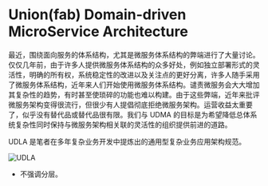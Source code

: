 # Union(fab) Domain-driven MicroService Architecture

最近，围绕面向服务的体系结构，尤其是微服务体系结构的弊端进行了大量讨论。仅仅几年前，由于许多人提供微服务体系结构的众多好处，例如独立部署形式的灵活性，明确的所有权，系统稳定性的改进以及关注点的更好分离，许多人随手采用了微服务体系结构，近年来人们开始使用微服务体系结构。谴责微服务会大大增加其复杂性的趋势，有时甚至使琐碎的功能也难以构建。由于这些弊端，近年来批评微服务架构变得很流行，但很少有人提倡彻底拒绝微服务架构。运营收益太重要了，似乎没有替代品或替代品很有限。我们与 UDMA 的目标是为希望降低总体系统复杂性同时保持与微服务架构相关联的灵活性的组织提供前进的道路。

UDLA 是笔者在多年复杂业务开发中提炼出的通用型复杂业务应用架构规范。

![UDLA](https://s2.ax1x.com/2019/12/19/QbTcdg.md.png)

- 不强调分层。
